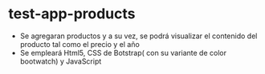# test-app-products
- Se agregaran productos y a su vez, se podrá visualizar el contenido del producto tal como el precio y el año
- Se empleará Html5, CSS de Botstrap( con su variante de color bootwatch) y JavaScript
